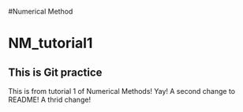 #Numerical Method
# NM_tutorial1

## This is Git practice

This is from tutorial 1 of Numerical Methods! Yay!
A second change to README!
A thrid change!